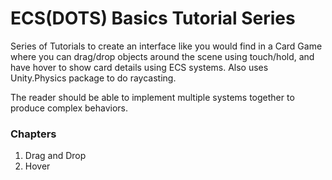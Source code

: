 # ECS(DOTS) Basics Tutorial Series #

Series of Tutorials to create an interface like you would find in a Card Game where you can drag/drop objects around the scene using touch/hold, and have hover to show card details using ECS systems.  Also uses Unity.Physics package to do raycasting.

The reader should be able to implement multiple systems together to produce complex behaviors.

### Chapters ###
1. Drag and Drop
2. Hover

